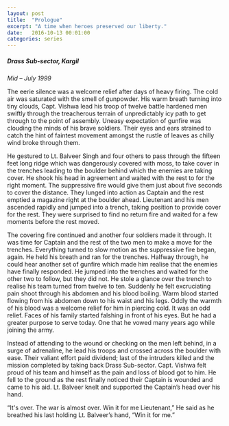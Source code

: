 ```yaml
---
layout: post
title:  "Prologue"
excerpt: "A time when heroes preserved our liberty."
date:   2016-10-13 00:01:00
categories: series
---
```

##### Drass Sub-sector, Kargil
*Mid – July 1999*

The eerie silence was a welcome relief after days of heavy firing. The cold air was saturated with the smell of gunpowder. His warm breath turning into tiny clouds, Capt. Vishwa lead his troop of twelve battle hardened men swiftly through the treacherous terrain of unpredictably icy path to get through to the point of assembly. Uneasy expectation of gunfire was clouding the minds of his brave soldiers. Their eyes and ears strained to catch the hint of faintest movement amongst the rustle of leaves as chilly wind broke through them.

He gestured to Lt. Balveer Singh and four others to pass through the fifteen feet long ridge which was dangerously covered with moss, to take cover in the trenches leading to the boulder behind which the enemies are taking cover. He shook his head in agreement and waited with the rest to for the right moment. The suppressive fire would give them just about five seconds to cover the distance. They lunged into action as Captain and the rest emptied a magazine right at the boulder ahead. Lieutenant and his men ascended rapidly and jumped into a trench, taking position to provide cover for the rest. They were surprised to find no return fire and waited for a few moments before the rest moved.

The covering fire continued and another four soldiers made it through. It was time for Captain and the rest of the two men to make a move for the trenches. Everything turned to slow motion as the suppressive fire began, again. He held his breath and ran for the trenches. Halfway through, he could hear another set of gunfire which made him realise that the enemies have finally responded. He jumped into the trenches and waited for the other two to follow, but they did not. He stole a glance over the trench to realise his team turned from twelve to ten. Suddenly he felt excruciating pain shoot through his abdomen and his blood boiling. Warm blood started flowing from his abdomen down to his waist and his legs. Oddly the warmth of his blood was a welcome relief for him in piercing cold. It was an odd relief. Faces of his family started falshing in front of his eyes. But he had a greater purpose to serve today. One that he vowed many years ago while joining the army.

Instead of attending to the wound or checking on the men left behind, in a surge of adrenaline, he lead his troops and crossed across the boulder with ease. Their valiant effort paid dividend; last of the intruders killed and the mission completed by taking back Drass Sub-sector. Capt. Vishwa felt proud of his team and himself as the pain and loss of blood got to him. He fell to the ground as the rest finally noticed their Captain is wounded and came to his aid. Lt. Balveer knelt and supported the Captain’s head over his hand.

“It's over. The war is almost over. Win it for me Lieutenant,” He said as he breathed his last holding Lt. Balveer’s hand, “Win it for me.”